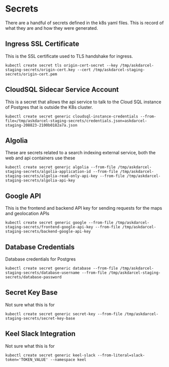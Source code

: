 # Secrets
There are a handful of secrets defined in the k8s yaml files. This is record of what they are and how they were generated.

## Ingress SSL Certificate
This is the SSL certificate used to TLS handshake for ingress.
```
kubectl create secret tls origin-cert-secret --key /tmp/askdarcel-staging-secrets/origin-cert.key --cert /tmp/askdarcel-staging-secrets/origin-cert.pem
```
## CloudSQL Sidecar Service Account
This is a secret that allows the api service to talk to the Cloud SQL instance of Postgres that is outside the K8s cluster.
```
kubectl create secret generic cloudsql-instance-credentials --from-file=/tmp/askdarcel-staging-secrets/credentials.json=askdarcel-staging-208823-2100b0182a7a.json
```
## Algolia
These are secrets related to a search indexing external service, both the web and api containers use these
```
kubectl create secret generic algolia --from-file /tmp/askdarcel-staging-secrets/algolia-application-id --from-file /tmp/askdarcel-staging-secrets/algolia-read-only-api-key --from-file /tmp/askdarcel-staging-secrets/algolia-api-key
```
## Google API
This is the frontend and backend API key for sending requests for the maps and geolocation APIs
```
kubectl create secret generic google --from-file /tmp/askdarcel-staging-secrets/frontend-google-api-key --from-file /tmp/askdarcel-staging-secrets/backend-google-api-key
```
## Database Credentials
Database credentials for Postgres
```
kubectl create secret generic database --from-file /tmp/askdarcel-staging-secrets/database-username --from-file /tmp/askdarcel-staging-secrets/database-password 
```
## Secret Key Base
Not sure what this is for
```
kubectl create secret generic secret-key --from-file /tmp/askdarcel-staging-secrets/secret-key-base
```
## Keel Slack Integration
Not sure what this is for
```
kubectl create secret generic keel-slack --from-literal=slack-token='TOKEN_VALUE' --namespace keel
```